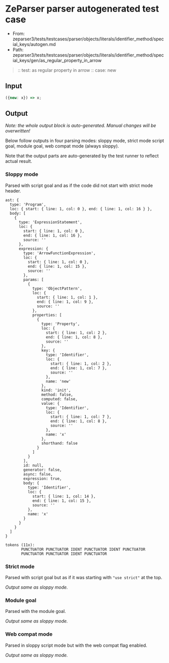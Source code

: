 # ZeParser parser autogenerated test case

- From: zeparser3/tests/testcases/parser/objects/literals/identifier_method/special_keys/autogen.md
- Path: zeparser3/tests/testcases/parser/objects/literals/identifier_method/special_keys/gen/as_regular_property_in_arrow

> :: test: as regular property in arrow
> :: case: new

## Input


`````js
({new: x}) => x;
`````

## Output

_Note: the whole output block is auto-generated. Manual changes will be overwritten!_

Below follow outputs in four parsing modes: sloppy mode, strict mode script goal, module goal, web compat mode (always sloppy).

Note that the output parts are auto-generated by the test runner to reflect actual result.

### Sloppy mode

Parsed with script goal and as if the code did not start with strict mode header.

`````
ast: {
  type: 'Program',
  loc: { start: { line: 1, col: 0 }, end: { line: 1, col: 16 } },
  body: [
    {
      type: 'ExpressionStatement',
      loc: {
        start: { line: 1, col: 0 },
        end: { line: 1, col: 16 },
        source: ''
      },
      expression: {
        type: 'ArrowFunctionExpression',
        loc: {
          start: { line: 1, col: 0 },
          end: { line: 1, col: 15 },
          source: ''
        },
        params: [
          {
            type: 'ObjectPattern',
            loc: {
              start: { line: 1, col: 1 },
              end: { line: 1, col: 9 },
              source: ''
            },
            properties: [
              {
                type: 'Property',
                loc: {
                  start: { line: 1, col: 2 },
                  end: { line: 1, col: 8 },
                  source: ''
                },
                key: {
                  type: 'Identifier',
                  loc: {
                    start: { line: 1, col: 2 },
                    end: { line: 1, col: 7 },
                    source: ''
                  },
                  name: 'new'
                },
                kind: 'init',
                method: false,
                computed: false,
                value: {
                  type: 'Identifier',
                  loc: {
                    start: { line: 1, col: 7 },
                    end: { line: 1, col: 8 },
                    source: ''
                  },
                  name: 'x'
                },
                shorthand: false
              }
            ]
          }
        ],
        id: null,
        generator: false,
        async: false,
        expression: true,
        body: {
          type: 'Identifier',
          loc: {
            start: { line: 1, col: 14 },
            end: { line: 1, col: 15 },
            source: ''
          },
          name: 'x'
        }
      }
    }
  ]
}

tokens (11x):
       PUNCTUATOR PUNCTUATOR IDENT PUNCTUATOR IDENT PUNCTUATOR
       PUNCTUATOR PUNCTUATOR IDENT PUNCTUATOR
`````

### Strict mode

Parsed with script goal but as if it was starting with `"use strict"` at the top.

_Output same as sloppy mode._

### Module goal

Parsed with the module goal.

_Output same as sloppy mode._

### Web compat mode

Parsed in sloppy script mode but with the web compat flag enabled.

_Output same as sloppy mode._
